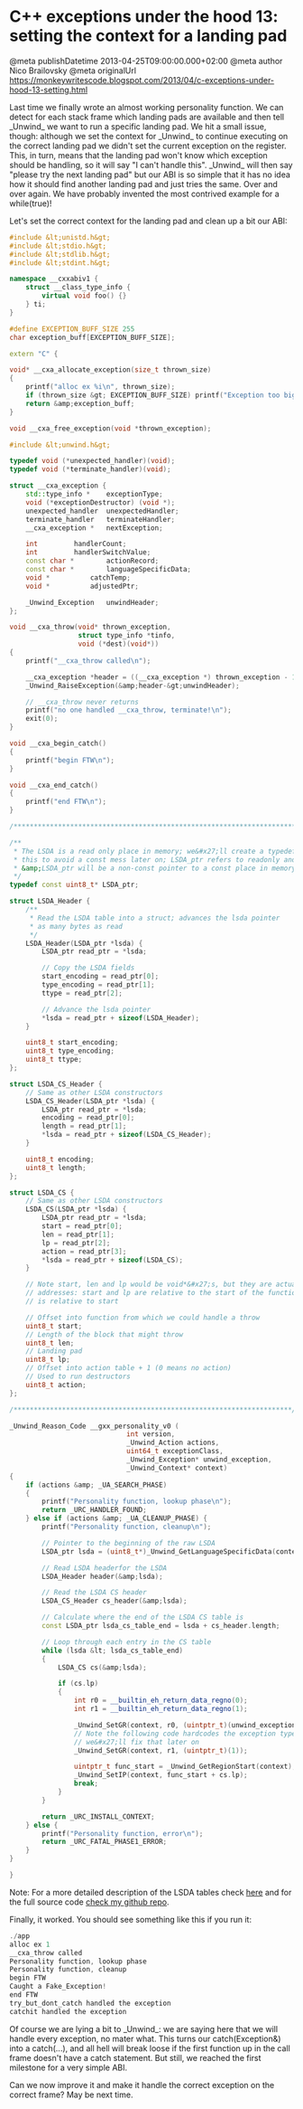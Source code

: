 # C++ exceptions under the hood 13: setting the context for a landing pad

@meta publishDatetime 2013-04-25T09:00:00.000+02:00
@meta author Nico Brailovsky
@meta originalUrl https://monkeywritescode.blogspot.com/2013/04/c-exceptions-under-hood-13-setting.html

Last time we finally wrote an almost working personality function. We can detect for each stack frame which landing pads are available and then tell \_Unwind\_ we want to run a specific landing pad. We hit a small issue, though: although we set the context for \_Unwind\_ to continue executing on the correct landing pad we didn't set the current exception on the register. This, in turn, means that the landing pad won't know which exception should be handling, so it will say "I can't handle this". \_Unwind\_ will then say "please try the next landing pad" but our ABI is so simple that it has no idea how it should find another landing pad and just tries the same. Over and over again. We have probably invented the most contrived example for a while(true)!

Let's set the correct context for the landing pad and clean up a bit our ABI:

```c++
#include &lt;unistd.h&gt;
#include &lt;stdio.h&gt;
#include &lt;stdlib.h&gt;
#include &lt;stdint.h&gt;

namespace __cxxabiv1 {
    struct __class_type_info {
        virtual void foo() {}
    } ti;
}

#define EXCEPTION_BUFF_SIZE 255
char exception_buff[EXCEPTION_BUFF_SIZE];

extern "C" {

void* __cxa_allocate_exception(size_t thrown_size)
{
    printf("alloc ex %i\n", thrown_size);
    if (thrown_size &gt; EXCEPTION_BUFF_SIZE) printf("Exception too big");
    return &amp;exception_buff;
}

void __cxa_free_exception(void *thrown_exception);

#include &lt;unwind.h&gt;

typedef void (*unexpected_handler)(void);
typedef void (*terminate_handler)(void);

struct __cxa_exception {
	std::type_info *	exceptionType;
	void (*exceptionDestructor) (void *);
	unexpected_handler	unexpectedHandler;
	terminate_handler	terminateHandler;
	__cxa_exception *	nextException;

	int			handlerCount;
	int			handlerSwitchValue;
	const char *		actionRecord;
	const char *		languageSpecificData;
	void *			catchTemp;
	void *			adjustedPtr;

	_Unwind_Exception	unwindHeader;
};

void __cxa_throw(void* thrown_exception,
                 struct type_info *tinfo,
                 void (*dest)(void*))
{
    printf("__cxa_throw called\n");

    __cxa_exception *header = ((__cxa_exception *) thrown_exception - 1);
    _Unwind_RaiseException(&amp;header-&gt;unwindHeader);

    // __cxa_throw never returns
    printf("no one handled __cxa_throw, terminate!\n");
    exit(0);
}

void __cxa_begin_catch()
{
    printf("begin FTW\n");
}

void __cxa_end_catch()
{
    printf("end FTW\n");
}

/***********************************************************************/

/**
 * The LSDA is a read only place in memory; we&#x27;ll create a typedef for
 * this to avoid a const mess later on; LSDA_ptr refers to readonly and
 * &amp;LSDA_ptr will be a non-const pointer to a const place in memory
 */
typedef const uint8_t* LSDA_ptr;

struct LSDA_Header {
    /**
     * Read the LSDA table into a struct; advances the lsda pointer
     * as many bytes as read
     */
    LSDA_Header(LSDA_ptr *lsda) {
        LSDA_ptr read_ptr = *lsda;

        // Copy the LSDA fields
        start_encoding = read_ptr[0];
        type_encoding = read_ptr[1];
        ttype = read_ptr[2];

        // Advance the lsda pointer
        *lsda = read_ptr + sizeof(LSDA_Header);
    }

    uint8_t start_encoding;
    uint8_t type_encoding;
    uint8_t ttype;
};

struct LSDA_CS_Header {
    // Same as other LSDA constructors
    LSDA_CS_Header(LSDA_ptr *lsda) {
        LSDA_ptr read_ptr = *lsda;
        encoding = read_ptr[0];
        length = read_ptr[1];
        *lsda = read_ptr + sizeof(LSDA_CS_Header);
    }

    uint8_t encoding;
    uint8_t length;
};

struct LSDA_CS {
    // Same as other LSDA constructors
    LSDA_CS(LSDA_ptr *lsda) {
        LSDA_ptr read_ptr = *lsda;
        start = read_ptr[0];
        len = read_ptr[1];
        lp = read_ptr[2];
        action = read_ptr[3];
        *lsda = read_ptr + sizeof(LSDA_CS);
    }

    // Note start, len and lp would be void*&#x27;s, but they are actually relative
    // addresses: start and lp are relative to the start of the function, len
    // is relative to start

    // Offset into function from which we could handle a throw
    uint8_t start;
    // Length of the block that might throw
    uint8_t len;
    // Landing pad
    uint8_t lp;
    // Offset into action table + 1 (0 means no action)
    // Used to run destructors
    uint8_t action;
};

/*********************************************************************/

_Unwind_Reason_Code __gxx_personality_v0 (
                             int version,
                             _Unwind_Action actions,
                             uint64_t exceptionClass,
                             _Unwind_Exception* unwind_exception,
                             _Unwind_Context* context)
{
    if (actions &amp; _UA_SEARCH_PHASE)
    {
        printf("Personality function, lookup phase\n");
        return _URC_HANDLER_FOUND;
    } else if (actions &amp; _UA_CLEANUP_PHASE) {
        printf("Personality function, cleanup\n");

        // Pointer to the beginning of the raw LSDA
        LSDA_ptr lsda = (uint8_t*)_Unwind_GetLanguageSpecificData(context);

        // Read LSDA headerfor the LSDA
        LSDA_Header header(&amp;lsda);

        // Read the LSDA CS header
        LSDA_CS_Header cs_header(&amp;lsda);

        // Calculate where the end of the LSDA CS table is
        const LSDA_ptr lsda_cs_table_end = lsda + cs_header.length;

        // Loop through each entry in the CS table
        while (lsda &lt; lsda_cs_table_end)
        {
            LSDA_CS cs(&amp;lsda);

            if (cs.lp)
            {
                int r0 = __builtin_eh_return_data_regno(0);
                int r1 = __builtin_eh_return_data_regno(1);

                _Unwind_SetGR(context, r0, (uintptr_t)(unwind_exception));
                // Note the following code hardcodes the exception type;
                // we&#x27;ll fix that later on
                _Unwind_SetGR(context, r1, (uintptr_t)(1));

                uintptr_t func_start = _Unwind_GetRegionStart(context);
                _Unwind_SetIP(context, func_start + cs.lp);
                break;
            }
        }

        return _URC_INSTALL_CONTEXT;
    } else {
        printf("Personality function, error\n");
        return _URC_FATAL_PHASE1_ERROR;
    }
}

}
```

Note: For a more detailed description of the LSDA tables check [here](/blog_md/youfoundadeadlink.md) and for the full source code [check my github repo](https://github.com/nicolasbrailo/cpp_exception_handling_abi/tree/master/abi_v06).

Finally, it worked. You should see something like this if you run it:

```c++
./app
alloc ex 1
__cxa_throw called
Personality function, lookup phase
Personality function, cleanup
begin FTW
Caught a Fake_Exception!
end FTW
try_but_dont_catch handled the exception
catchit handled the exception
```

Of course we are lying a bit to \_Unwind\_: we are saying here that we will handle every exception, no mater what. This turns our catch(Exception&) into a catch(...), and all hell will break loose if the first function up in the call frame doesn't have a catch statement. But still, we reached the first milestone for a very simple ABI.

Can we now improve it and make it handle the correct exception on the correct frame? May be next time.

